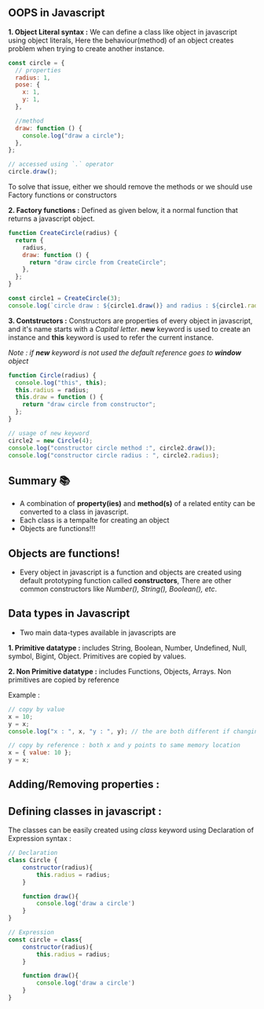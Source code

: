 ## OOPS in Javascript

**1. Object Literal syntax :**
We can define a class like object in javascript using object literals, Here the behaviour(method) of an object creates problem when trying to create another instance.

```javascript
const circle = {
  // properties
  radius: 1,
  pose: {
    x: 1,
    y: 1,
  },

  //method
  draw: function () {
    console.log("draw a circle");
  },
};

// accessed using `.` operator
circle.draw();
```

To solve that issue, either we should remove the methods or we should use Factory functions or constructors

**2. Factory functions :**
Defined as given below, it a normal function that returns a javascript object.

```javascript
function CreateCircle(radius) {
  return {
    radius,
    draw: function () {
      return "draw circle from CreateCircle";
    },
  };
}

const circle1 = CreateCircle(3);
console.log(`circle draw : ${circle1.draw()} and radius : ${circle1.radius}`);
```

**3. Contstructors :**
Constructors are properties of every object in javascript, and it's name starts with a _Capital letter_. **new** keyword is used to create an instance and **this** keyword is used to refer the current instance.

_Note : if **new** keyword is not used the default reference goes to **window** object_

```javascript
function Circle(radius) {
  console.log("this", this);
  this.radius = radius;
  this.draw = function () {
    return "draw circle from constructor";
  };
}

// usage of new keyword
circle2 = new Circle(4);
console.log("constructor circle method :", circle2.draw());
console.log("constructor circle radius : ", circle2.radius);
```

## Summary 📚

- A combination of **property(ies)** and **method(s)** of a related entity can be converted to a class in javascript.
- Each class is a tempalte for creating an object
- Objects are functions!!!

## Objects are functions!

- Every object in javascript is a function and objects are created using default prototyping function called **constructors**, There are other common constructors like _Number(), String(), Boolean(), etc_.

## Data types in Javascript

- Two main data-types available in javascripts are

**1. Primitive datatype :**
includes String, Boolean, Number, Undefined, Null, symbol, Bigint, Object. Primitives are copied by values.

**2. Non Primitive datatype :**
includes Functions, Objects, Arrays. Non primitives are copied by reference

Example :

```javascript
// copy by value
x = 10;
y = x;
console.log("x : ", x, "y : ", y); // the are both different if changing x value, it won't affect y

// copy by reference : both x and y points to same memory location
x = { value: 10 };
y = x;
```

## Adding/Removing properties :

## Defining classes in javascript :

The classes can be easily created using _class_ keyword using Declaration of Expression syntax :

```javascript
// Declaration
class Circle {
    constructor(radius){
        this.radius = radius;
    }

    function draw(){
        console.log('draw a circle')
    }
}

// Expression
const circle = class{
    constructor(radius){
        this.radius = radius;
    }

    function draw(){
        console.log('draw a circle')
    }
}
```
